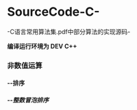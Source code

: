 # SourceCode-C-

-C语言常用算法集.pdf中部分算法的实现源码-

**编译运行环境为 DEV C++**

### **非数值运算**

#### 	--排序

##### 		--整数冒泡排序

